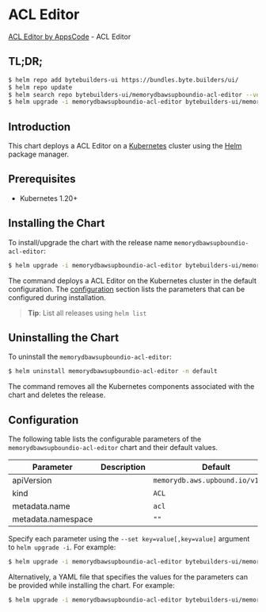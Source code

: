 # ACL Editor

[ACL Editor by AppsCode](https://byte.builders) - ACL Editor

## TL;DR;

```bash
$ helm repo add bytebuilders-ui https://bundles.byte.builders/ui/
$ helm repo update
$ helm search repo bytebuilders-ui/memorydbawsupboundio-acl-editor --version=v0.4.18
$ helm upgrade -i memorydbawsupboundio-acl-editor bytebuilders-ui/memorydbawsupboundio-acl-editor -n default --create-namespace --version=v0.4.18
```

## Introduction

This chart deploys a ACL Editor on a [Kubernetes](http://kubernetes.io) cluster using the [Helm](https://helm.sh) package manager.

## Prerequisites

- Kubernetes 1.20+

## Installing the Chart

To install/upgrade the chart with the release name `memorydbawsupboundio-acl-editor`:

```bash
$ helm upgrade -i memorydbawsupboundio-acl-editor bytebuilders-ui/memorydbawsupboundio-acl-editor -n default --create-namespace --version=v0.4.18
```

The command deploys a ACL Editor on the Kubernetes cluster in the default configuration. The [configuration](#configuration) section lists the parameters that can be configured during installation.

> **Tip**: List all releases using `helm list`

## Uninstalling the Chart

To uninstall the `memorydbawsupboundio-acl-editor`:

```bash
$ helm uninstall memorydbawsupboundio-acl-editor -n default
```

The command removes all the Kubernetes components associated with the chart and deletes the release.

## Configuration

The following table lists the configurable parameters of the `memorydbawsupboundio-acl-editor` chart and their default values.

|     Parameter      | Description |                   Default                    |
|--------------------|-------------|----------------------------------------------|
| apiVersion         |             | <code>memorydb.aws.upbound.io/v1beta1</code> |
| kind               |             | <code>ACL</code>                             |
| metadata.name      |             | <code>acl</code>                             |
| metadata.namespace |             | <code>""</code>                              |


Specify each parameter using the `--set key=value[,key=value]` argument to `helm upgrade -i`. For example:

```bash
$ helm upgrade -i memorydbawsupboundio-acl-editor bytebuilders-ui/memorydbawsupboundio-acl-editor -n default --create-namespace --version=v0.4.18 --set apiVersion=memorydb.aws.upbound.io/v1beta1
```

Alternatively, a YAML file that specifies the values for the parameters can be provided while
installing the chart. For example:

```bash
$ helm upgrade -i memorydbawsupboundio-acl-editor bytebuilders-ui/memorydbawsupboundio-acl-editor -n default --create-namespace --version=v0.4.18 --values values.yaml
```
